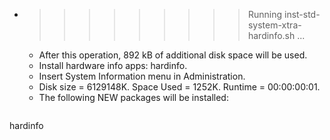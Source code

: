* >>>>>>>>> Running inst-std-system-xtra-hardinfo.sh ...
  * After this operation, 892 kB of additional disk space will be used.
  * Install hardware info apps: hardinfo.
  * Insert System Information menu in Administration.
  * Disk size = 6129148K. Space Used = 1252K. Runtime = 00:00:00:01.
  * The following NEW packages will be installed:
  ```bash
hardinfo
  ```
